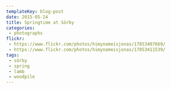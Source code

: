 ```yaml
---
templateKey: blog-post
date: 2015-05-24
title: Springtime at Sörby
categories:
 - photographs
flickr:
 - https://www.flickr.com/photos/himynameisjonas/17853407669/
 - https://www.flickr.com/photos/himynameisjonas/17853411539/
tags:
 - sörby
 - spring
 - lamb
 - woodpile
---
```

